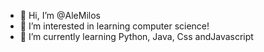 - 👋 Hi, I’m @AleMilos
- 👀 I’m interested in learning computer science!
- 🌱 I’m currently learning Python, Java, Css andJavascript


<!---
AleMilos/AleMilos is a ✨ special ✨ repository because its `README.md` (this file) appears on your GitHub profile.
You can click the Preview link to take a look at your changes.
--->
